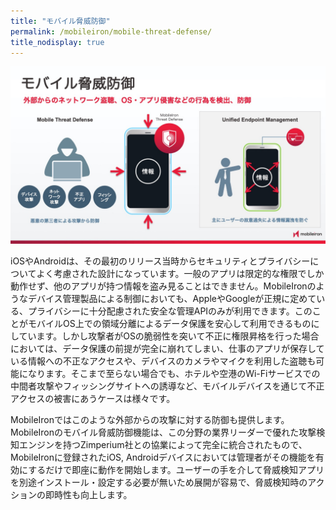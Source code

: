 ```yaml
---
title: "モバイル脅威防御"
permalink: /mobileiron/mobile-threat-defense/
title_nodisplay: true
---
```

![モバイル脅威防御](/assets/mobileiron/images/2020Mar/13.jpeg)

iOSやAndroidは、その最初のリリース当時からセキュリティとプライバシーについてよく考慮された設計になっています。一般のアプリは限定的な権限でしか動作せず、他のアプリが持つ情報を盗み見ることはできません。MobileIronのようなデバイス管理製品による制御においても、AppleやGoogleが正規に定めている、プライバシーに十分配慮された安全な管理APIのみが利用できます。このことがモバイルOS上での領域分離によるデータ保護を安心して利用できるものにしています。しかし攻撃者がOSの脆弱性を突いて不正に権限昇格を行った場合においては、データ保護の前提が完全に崩れてしまい、仕事のアプリが保存している情報への不正なアクセスや、デバイスのカメラやマイクを利用した盗聴も可能になります。そこまで至らない場合でも、ホテルや空港のWi-Fiサービスでの中間者攻撃やフィッシングサイトへの誘導など、モバイルデバイスを通じて不正アクセスの被害にあうケースは様々です。

MobileIronではこのような外部からの攻撃に対する防御も提供します。MobileIronのモバイル脅威防御機能は、この分野の業界リーダーで優れた攻撃検知エンジンを持つZimperium社との協業によって完全に統合されたもので、MobileIronに登録されたiOS, Androidデバイスにおいては管理者がその機能を有効にするだけで即座に動作を開始します。ユーザーの手を介して脅威検知アプリを別途インストール・設定する必要が無いため展開が容易で、脅威検知時のアクションの即時性も向上します。
